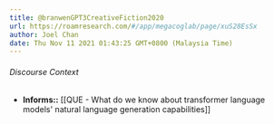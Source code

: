 ```yaml
---
title: @branwenGPT3CreativeFiction2020
url: https://roamresearch.com/#/app/megacoglab/page/xuS28EsSx
author: Joel Chan
date: Thu Nov 11 2021 01:43:25 GMT+0800 (Malaysia Time)
---
```




###### Discourse Context

- **Informs::** [[QUE - What do we know about transformer language models' natural language generation capabilities]]
